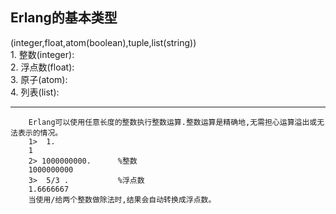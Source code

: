 ## Erlang的基本类型
(integer,float,atom(boolean),tuple,list(string))  
        1. 整数(integer):  
        2. 浮点数(float):  
        3. 原子(atom):  
        4. 列表(list):  

***
```
    Erlang可以使用任意长度的整数执行整数运算.整数运算是精确地,无需担心运算溢出或无法表示的情况。
    1>  1.
    1
    2> 1000000000.      %整数
    1000000000
    3>  5/3 .           %浮点数
    1.6666667
    当使用/给两个整数做除法时,结果会自动转换成浮点数。
```





